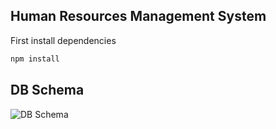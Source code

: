 ## Human Resources Management System

First install dependencies

```bash
npm install
```

## DB Schema

![DB Schema]('https://raw.githubusercontent.com/dannleed/hrm-app/main/prisma/ERD.svg')
